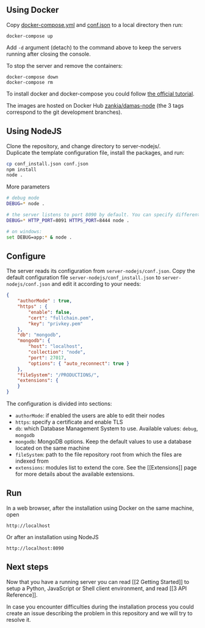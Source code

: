 ## Using Docker
Copy [docker-compose.yml](http://damas-software.org/docker/docker-compose.yml) and [conf.json](http://damas-software.org/docker/conf.json) to a local directory then run:

```shell
docker-compose up
```
Add `-d` argument (detach) to the command above to keep the servers running after closing the console.

To stop the server and remove the containers:
```shell
docker-compose down
docker-compose rm
```

To install docker and docker-compose you could follow [the official tutorial](https://docs.docker.com/compose/install).

The images are hosted on Docker Hub [zankia/damas-node](https://hub.docker.com/r/zankia/damas-node) (the 3 tags correspond to the git development branches).

## Using NodeJS
Clone the repository, and change directory to server-nodejs/.  
Duplicate the template configuration file, install the packages, and run:
```sh
cp conf_install.json conf.json
npm install
node .
```
More parameters
```sh
# debug mode
DEBUG=* node .

# the server listens to port 8090 by default. You can specify different ports and debug options
DEBUG=* HTTP_PORT=8091 HTTPS_PORT=8444 node .

# on windows:
set DEBUG=app:* & node .
```

## Configure
The server reads its configuration from `server-nodejs/conf.json`. Copy the default configuration file `server-nodejs/conf_install.json` to `server-nodejs/conf.json` and edit it according to your needs:

```json
{                                                                                                                     
    "authorMode" : true,
    "https" : { 
        "enable": false,
        "cert": "fullchain.pem",
        "key": "privkey.pem"
    },  
    "db": "mongodb",
    "mongodb": {
        "host": "localhost",
        "collection": "node",
        "port": 27017,
        "options": { "auto_reconnect": true }
    },  
    "fileSystem": "/PRODUCTIONS/",
    "extensions": {
    }
}
```
The configuration is divided into sections:
* `authorMode`: if enabled the users are able to edit their nodes
* `https`: specify a certificate and enable TLS
* `db`: which Database Management System to use. Available values: `debug`, `mongodb`
* `mongodb`: MongoDB options. Keep the default values to use a database located on the same machine
* `fileSystem`: path to the file repository root from which the files are indexed from
* `extensions`: modules list to extend the core. See the [[Extensions]] page for more details about the available extensions.

## Run
In a web browser, after the installation using Docker on the same machine, open
```
http://localhost
```
Or after an installation using NodeJS
```
http://localhost:8090
```


##  Next steps
Now that you have a running server you can read [[2 Getting Started]] to setup a Python, JavaScript or Shell client environment, and read [[3 API Reference]].

In case you encounter difficulties during the installation process you could create an issue describing the problem in this repository and we will try to resolve it.